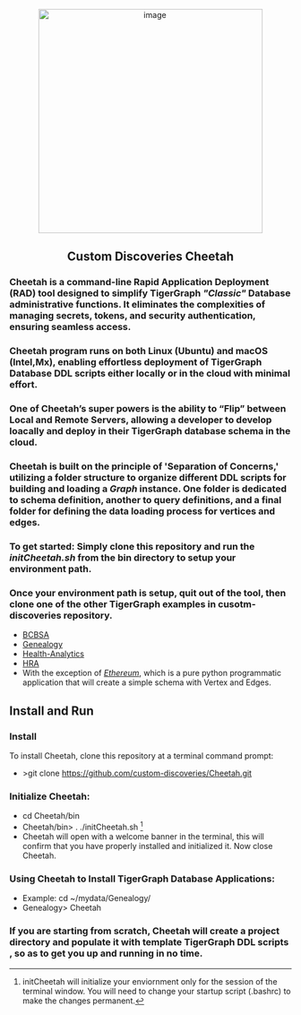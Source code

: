 <p align="center">
<img width="400" alt="image" src="https://github.com/user-attachments/assets/176b28d4-e720-48c9-aab9-d341976974eb">
</p>


<h2>
<p align="center">Custom Discoveries Cheetah</p>
</h2>

### Cheetah is a command-line Rapid Application Deployment (RAD) tool designed to simplify TigerGraph *"Classic"* Database administrative functions. It eliminates the complexities of managing secrets, tokens, and security authentication, ensuring seamless access. 

### Cheetah program runs on both Linux (Ubuntu) and macOS (Intel,Mx), enabling effortless deployment of TigerGraph Database DDL scripts either locally or in the cloud with minimal effort.

### One of Cheetah’s super powers is the ability to “Flip” between Local and Remote Servers, allowing a developer to develop loacally and deploy in their TigerGraph database schema in the cloud.

### Cheetah is built on the principle of 'Separation of Concerns,' utilizing a folder structure to organize different DDL scripts for building and loading a *Graph* instance. One folder is dedicated to schema definition, another to query definitions, and a final folder for defining the data loading process for vertices and edges.

### To get started: Simply clone this repository and run the *initCheetah.sh* from the bin directory to setup your environment path.
### Once your environment path is setup, quit out of the tool, then clone one of the other TigerGraph examples in cusotm-discoveries repository.
  - [BCBSA](https://github.com/custom-discoveries/BCBSA)
  - [Genealogy](https://github.com/custom-discoveries/Genealogy)
  - [Health-Analytics](https://github.com/custom-discoveries/Health-Analytics)
  - [HRA](https://github.com/custom-discoveries/HRA)
  - With the exception of [*Ethereum*](https://github.com/custom-discoveries/Ethereum), which is a pure python programmatic application that will create a simple schema with Vertex and Edges.
## Install and Run
### Install
To install Cheetah, clone this repository at a terminal command prompt: 
- \>git clone https://github.com/custom-discoveries/Cheetah.git
### Initialize Cheetah:
-  cd Cheetah/bin
-  Cheetah/bin\> . ./initCheetah.sh [^1]
-  Cheetah will open with a welcome banner in the terminal, this will confirm that you have properly installed and initialized it. Now close Cheetah.

[^1]: initCheetah will initialize your enviornment only for the session of the terminal window. You will need to change your startup script (.bashrc) to make the changes permanent.
### Using Cheetah to Install TigerGraph Database Applications:
  - Example: cd ~/mydata/Genealogy/
  - Genealogy> Cheetah
### If you are starting from scratch, Cheetah will create a project directory and populate it with template TigerGraph DDL scripts , so as to get you up and running in no time.
